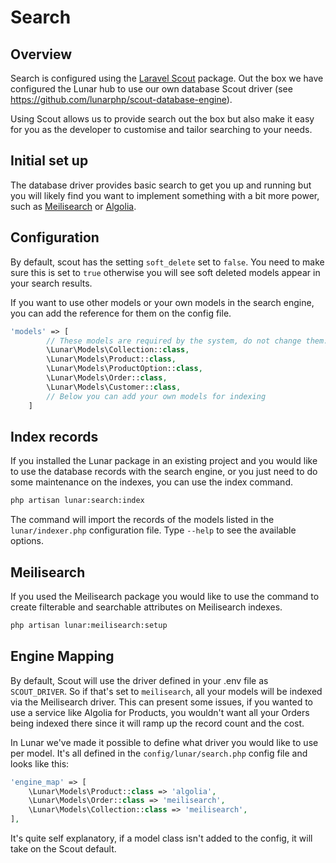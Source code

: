# Search

## Overview

Search is configured using the [Laravel Scout](https://laravel.com/docs/scout) package.  Out the box we have configured the Lunar hub to use our own database Scout driver (see https://github.com/lunarphp/scout-database-engine).

Using Scout allows us to provide search out the box but also make it easy for you as the developer to customise and tailor searching to your needs.

## Initial set up

The database driver provides basic search to get you up and running but you will likely find you want to implement something with a bit more power, such as [Meilisearch](https://www.meilisearch.com/) or [Algolia](https://www.algolia.com/).

## Configuration

By default, scout has the setting `soft_delete` set to `false`. You need to make sure this is set to `true` otherwise you will see soft deleted models appear in your search results.

If you want to use other models or your own models in the search engine, you can add the reference for them on the config file.

```php
'models' => [
        // These models are required by the system, do not change them.
        \Lunar\Models\Collection::class,
        \Lunar\Models\Product::class,
        \Lunar\Models\ProductOption::class,
        \Lunar\Models\Order::class,
        \Lunar\Models\Customer::class,
        // Below you can add your own models for indexing
    ]
```

## Index records

If you installed the Lunar package in an existing project and you would like to use the database records with the search engine, or you just need to do some maintenance on the indexes, you can use the index command.

```sh
php artisan lunar:search:index
```

The command will import the records of the models listed in the `lunar/indexer.php` configuration file. Type `--help` to see the available options.

## Meilisearch

If you used the Meilisearch package you would like to use the command to create filterable and searchable attributes on Meilisearch indexes. 

```sh
php artisan lunar:meilisearch:setup
```

## Engine Mapping

By default, Scout will use the driver defined in your .env file as `SCOUT_DRIVER`. So if that's set to `meilisearch`, all your models will be indexed via the Meilisearch driver. This can present some issues, if you wanted to use a service like Algolia for Products, you wouldn't want all your Orders being indexed there since it will ramp up the record count and the cost.

In Lunar we've made it possible to define what driver you would like to use per model. It's all defined in the `config/lunar/search.php` config file and looks like this:

```php
'engine_map' => [
    \Lunar\Models\Product::class => 'algolia',
    \Lunar\Models\Order::class => 'meilisearch',
    \Lunar\Models\Collection::class => 'meilisearch',
],
```

It's quite self explanatory, if a model class isn't added to the config, it will take on the Scout default.
